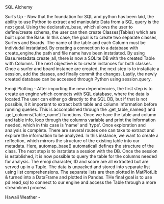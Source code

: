 SQL Alchemy

Surfs Up - Now that the foundation for SQL and python has been laid, the ability to use Python to extract and manipulate Data from a SQL query is the next goal. Using the declarative_base, which allows the user to define/create schema, the user can then create Classes(Tables) which are built upon the Base. In this case, the goal is to create two separate classes, Surfers and Boards. The name of the table and each Column must be indiviudal instatiated. By creating a connection to a database with create_engine,the path and file name have been instatiated. By using Base.metadata.create_all, there is now a SQLite DB with the created Table with Columns. The next objective is to create instances for both classes. Once a surfer and board instance are created, the next step is to instatiate a session, add the classes, and finally commit the changes. Lastly, the newly created database can be accessed through Python using session.query.

Emoji Plotting -  After importing the new dependencies, the first step is to create an engine which connects with SQL database, where the data is located.The user can either go directly to the SQL DB, but if that is not possible, it it important to extract both table and column information before running queries. This is accomplished through the .get_table_names() and .get_columns('table_name') functions. Once we have the table and column and table info, loop through the columns variable and print the information needed, which in this case is 'name' and 'type'. Once exploration and analysis is complete. There are several routes one can take to extract and explore the information to be analyzed. In this instance, we want to create a reflection, which mirrors the structure of the existing table into our metadata. Here, automap_base() automaticall defines the structure of the class. The next step is to instatiate a session with the DB. Once the session is established, it is now possible to query the table for the columns needed for analysis. The emoji character, ID and score are all extracted but are served up in a Tuple. The data is unpacked and stored into separate list using list comprehensions. The separate lists are then plotted in MatPlotLib & turned into a DataFrame and plotted in Pandas. THe final goal is to use pd.read_sql to connect to our engine and access the Table through a more streamlined process.

Hawaii Weather - 

